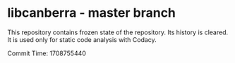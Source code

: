 # libcanberra - master branch

This repository contains frozen state of the repository.
Its history is cleared. It is used only for static code
analysis with Codacy.

Commit Time: 1708755440